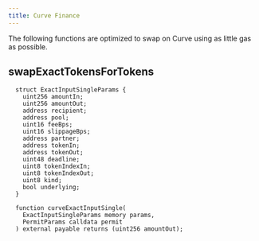 ```yaml
---
title: Curve Finance
---
```


The following functions are optimized to swap on Curve using as little gas as possible.

## swapExactTokensForTokens

```solidity
  struct ExactInputSingleParams {
    uint256 amountIn;
    uint256 amountOut;
    address recipient;
    address pool;
    uint16 feeBps;
    uint16 slippageBps;
    address partner;
    address tokenIn;
    address tokenOut;
    uint48 deadline;
    uint8 tokenIndexIn;
    uint8 tokenIndexOut;
    uint8 kind;
    bool underlying;
  }

  function curveExactInputSingle(
    ExactInputSingleParams memory params,
    PermitParams calldata permit
  ) external payable returns (uint256 amountOut);
```
